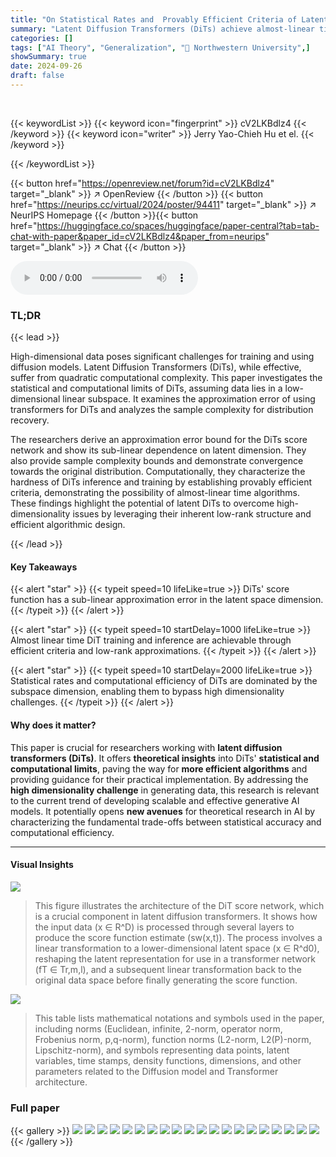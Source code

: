 ```yaml
---
title: "On Statistical Rates and  Provably Efficient Criteria of Latent Diffusion Transformers (DiTs)"
summary: "Latent Diffusion Transformers (DiTs) achieve almost-linear time training and inference through low-rank gradient approximations and efficient criteria, overcoming high dimensionality challenges."
categories: []
tags: ["AI Theory", "Generalization", "🏢 Northwestern University",]
showSummary: true
date: 2024-09-26
draft: false
---
```


<br>

{{< keywordList >}}
{{< keyword icon="fingerprint" >}} cV2LKBdlz4 {{< /keyword >}}
{{< keyword icon="writer" >}} Jerry Yao-Chieh Hu et el. {{< /keyword >}}
 
{{< /keywordList >}}

{{< button href="https://openreview.net/forum?id=cV2LKBdlz4" target="_blank" >}}
↗ OpenReview
{{< /button >}}
{{< button href="https://neurips.cc/virtual/2024/poster/94411" target="_blank" >}}
↗ NeurIPS Homepage
{{< /button >}}{{< button href="https://huggingface.co/spaces/huggingface/paper-central?tab=tab-chat-with-paper&paper_id=cV2LKBdlz4&paper_from=neurips" target="_blank" >}}
↗ Chat
{{< /button >}}



<audio controls>
    <source src="https://ai-paper-reviewer.com/cV2LKBdlz4/podcast.wav" type="audio/wav">
    Your browser does not support the audio element.
</audio>


### TL;DR


{{< lead >}}

High-dimensional data poses significant challenges for training and using diffusion models. Latent Diffusion Transformers (DiTs), while effective, suffer from quadratic computational complexity. This paper investigates the statistical and computational limits of DiTs, assuming data lies in a low-dimensional linear subspace.  It examines the approximation error of using transformers for DiTs and analyzes the sample complexity for distribution recovery. 

The researchers derive an approximation error bound for the DiTs score network and show its sub-linear dependence on latent dimension. They also provide sample complexity bounds and demonstrate convergence towards the original distribution. Computationally, they characterize the hardness of DiTs inference and training by establishing provably efficient criteria, demonstrating the possibility of almost-linear time algorithms. These findings highlight the potential of latent DiTs to overcome high-dimensionality issues by leveraging their inherent low-rank structure and efficient algorithmic design.

{{< /lead >}}


#### Key Takeaways

{{< alert "star" >}}
{{< typeit speed=10 lifeLike=true >}} DiTs' score function has a sub-linear approximation error in the latent space dimension. {{< /typeit >}}
{{< /alert >}}

{{< alert "star" >}}
{{< typeit speed=10 startDelay=1000 lifeLike=true >}} Almost linear time DiT training and inference are achievable through efficient criteria and low-rank approximations. {{< /typeit >}}
{{< /alert >}}

{{< alert "star" >}}
{{< typeit speed=10 startDelay=2000 lifeLike=true >}} Statistical rates and computational efficiency of DiTs are dominated by the subspace dimension, enabling them to bypass high dimensionality challenges. {{< /typeit >}}
{{< /alert >}}

#### Why does it matter?
This paper is crucial for researchers working with **latent diffusion transformers (DiTs)**. It offers **theoretical insights** into DiTs' **statistical and computational limits**, paving the way for **more efficient algorithms** and providing guidance for their practical implementation.  By addressing the **high dimensionality challenge** in generating data, this research is relevant to the current trend of developing scalable and effective generative AI models. It potentially opens **new avenues** for theoretical research in AI by characterizing the fundamental trade-offs between statistical accuracy and computational efficiency.

------
#### Visual Insights



![](https://ai-paper-reviewer.com/cV2LKBdlz4/figures_4_1.jpg)

> This figure illustrates the architecture of the DiT score network, which is a crucial component in latent diffusion transformers. It shows how the input data (x ∈ R^D) is processed through several layers to produce the score function estimate (sw(x,t)).  The process involves a linear transformation to a lower-dimensional latent space (x ∈ R^d0), reshaping the latent representation for use in a transformer network (fT ∈ Tr,m,l), and a subsequent linear transformation back to the original data space before finally generating the score function.





![](https://ai-paper-reviewer.com/cV2LKBdlz4/tables_17_1.jpg)

> This table lists mathematical notations and symbols used in the paper, including norms (Euclidean, infinite, 2-norm, operator norm, Frobenius norm, p,q-norm), function norms (L2-norm, L2(P)-norm, Lipschitz-norm), and symbols representing data points, latent variables, time stamps, density functions, dimensions, and other parameters related to the Diffusion model and Transformer architecture.





### Full paper

{{< gallery >}}
<img src="https://ai-paper-reviewer.com/cV2LKBdlz4/1.png" class="grid-w50 md:grid-w33 xl:grid-w25" />
<img src="https://ai-paper-reviewer.com/cV2LKBdlz4/2.png" class="grid-w50 md:grid-w33 xl:grid-w25" />
<img src="https://ai-paper-reviewer.com/cV2LKBdlz4/3.png" class="grid-w50 md:grid-w33 xl:grid-w25" />
<img src="https://ai-paper-reviewer.com/cV2LKBdlz4/4.png" class="grid-w50 md:grid-w33 xl:grid-w25" />
<img src="https://ai-paper-reviewer.com/cV2LKBdlz4/5.png" class="grid-w50 md:grid-w33 xl:grid-w25" />
<img src="https://ai-paper-reviewer.com/cV2LKBdlz4/6.png" class="grid-w50 md:grid-w33 xl:grid-w25" />
<img src="https://ai-paper-reviewer.com/cV2LKBdlz4/7.png" class="grid-w50 md:grid-w33 xl:grid-w25" />
<img src="https://ai-paper-reviewer.com/cV2LKBdlz4/8.png" class="grid-w50 md:grid-w33 xl:grid-w25" />
<img src="https://ai-paper-reviewer.com/cV2LKBdlz4/9.png" class="grid-w50 md:grid-w33 xl:grid-w25" />
<img src="https://ai-paper-reviewer.com/cV2LKBdlz4/10.png" class="grid-w50 md:grid-w33 xl:grid-w25" />
<img src="https://ai-paper-reviewer.com/cV2LKBdlz4/11.png" class="grid-w50 md:grid-w33 xl:grid-w25" />
<img src="https://ai-paper-reviewer.com/cV2LKBdlz4/12.png" class="grid-w50 md:grid-w33 xl:grid-w25" />
<img src="https://ai-paper-reviewer.com/cV2LKBdlz4/13.png" class="grid-w50 md:grid-w33 xl:grid-w25" />
<img src="https://ai-paper-reviewer.com/cV2LKBdlz4/14.png" class="grid-w50 md:grid-w33 xl:grid-w25" />
<img src="https://ai-paper-reviewer.com/cV2LKBdlz4/15.png" class="grid-w50 md:grid-w33 xl:grid-w25" />
<img src="https://ai-paper-reviewer.com/cV2LKBdlz4/16.png" class="grid-w50 md:grid-w33 xl:grid-w25" />
<img src="https://ai-paper-reviewer.com/cV2LKBdlz4/17.png" class="grid-w50 md:grid-w33 xl:grid-w25" />
<img src="https://ai-paper-reviewer.com/cV2LKBdlz4/18.png" class="grid-w50 md:grid-w33 xl:grid-w25" />
<img src="https://ai-paper-reviewer.com/cV2LKBdlz4/19.png" class="grid-w50 md:grid-w33 xl:grid-w25" />
<img src="https://ai-paper-reviewer.com/cV2LKBdlz4/20.png" class="grid-w50 md:grid-w33 xl:grid-w25" />
{{< /gallery >}}